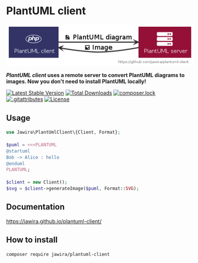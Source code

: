 # PlantUML client

![PlantUML client](./docs/images/plantuml-client.png)

**_PlantUML client_ uses a remote server to convert PlantUML diagrams to images. Now you don't need to install PlantUML
locally!**

[![Latest Stable Version](https://poser.pugx.org/jawira/plantuml-client/v)](//packagist.org/packages/jawira/plantuml-client)
[![Total Downloads](https://poser.pugx.org/jawira/plantuml-client/downloads)](//packagist.org/packages/jawira/plantuml-client)
[![composer.lock](https://poser.pugx.org/jawira/plantuml-client/composerlock)](//packagist.org/packages/jawira/plantuml-client)
[![.gitattributes](https://poser.pugx.org/jawira/plantuml-client/gitattributes)](//packagist.org/packages/jawira/plantuml-client)
[![License](https://poser.pugx.org/jawira/plantuml-client/license)](//packagist.org/packages/jawira/plantuml-client)

## Usage

```php
use Jawira\PlantUmlClient\{Client, Format};

$puml = <<<PLANTUML
@startuml
Bob -> Alice : hello
@enduml
PLANTUML;

$client = new Client();
$svg = $client->generateImage($puml, Format::SVG);

```

## Documentation

<https://jawira.github.io/plantuml-client/>

## How to install

```console
composer require jawira/plantuml-client
```
